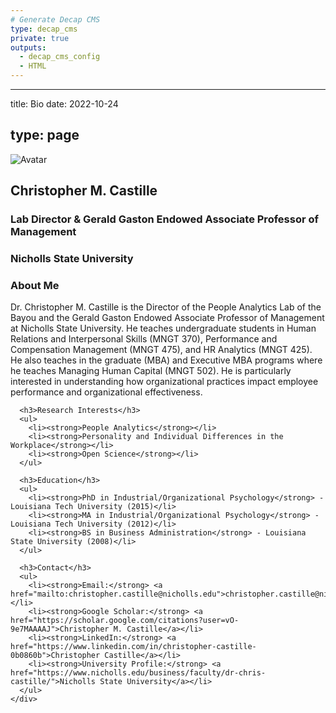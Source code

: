 ```yaml
---
# Generate Decap CMS
type: decap_cms
private: true
outputs:
  - decap_cms_config
  - HTML
---
```


---
title: Bio
date: 2022-10-24

type: page
---

<div class="row" itemprop="author" itemscope itemtype="http://schema.org/Person">
  <div class="col-12 col-lg-4">
    <div id="profile">
      <img class="portrait" src="/img/avatar.jpg" itemprop="image" alt="Avatar">
      <div class="portrait-title">
        <h2 itemprop="name">Christopher M. Castille</h2>
        <h3 itemprop="jobTitle">Lab Director & Gerald Gaston Endowed Associate Professor of Management</h3>
        <h3 itemprop="worksFor" itemscope itemtype="http://schema.org/Organization">
          <span itemprop="name">Nicholls State University</span>
        </h3>
      </div>
    </div>
  </div>
  <div class="col-12 col-lg-8">
    <div class="article-style" itemprop="description">
      <h3>About Me</h3>
      <p>Dr. Christopher M. Castille is the Director of the People Analytics Lab of the Bayou and the Gerald Gaston Endowed Associate Professor of Management at Nicholls State University. He teaches undergraduate students in Human Relations and Interpersonal Skills (MNGT 370), Performance and Compensation Management (MNGT 475), and HR Analytics (MNGT 425). He also teaches in the graduate (MBA) and Executive MBA programs where he teaches Managing Human Capital (MNGT 502). He is particularly interested in understanding how organizational practices impact employee performance and organizational effectiveness.</p>

      <h3>Research Interests</h3>
      <ul>
        <li><strong>People Analytics</strong></li>
        <li><strong>Personality and Individual Differences in the Workplace</strong></li>
        <li><strong>Open Science</strong></li>
      </ul>

      <h3>Education</h3>
      <ul>
        <li><strong>PhD in Industrial/Organizational Psychology</strong> - Louisiana Tech University (2015)</li>
        <li><strong>MA in Industrial/Organizational Psychology</strong> - Louisiana Tech University (2012)</li>
        <li><strong>BS in Business Administration</strong> - Louisiana State University (2008)</li>
      </ul>

      <h3>Contact</h3>
      <ul>
        <li><strong>Email:</strong> <a href="mailto:christopher.castille@nicholls.edu">christopher.castille@nicholls.edu</a></li>
        <li><strong>Google Scholar:</strong> <a href="https://scholar.google.com/citations?user=vO-9e7MAAAAJ">Christopher M. Castille</a></li>
        <li><strong>LinkedIn:</strong> <a href="https://www.linkedin.com/in/christopher-castille-0b0860b">Christopher Castille</a></li>
        <li><strong>University Profile:</strong> <a href="https://www.nicholls.edu/business/faculty/dr-chris-castille/">Nicholls State University</a></li>
      </ul>
    </div>
  </div>
</div>
